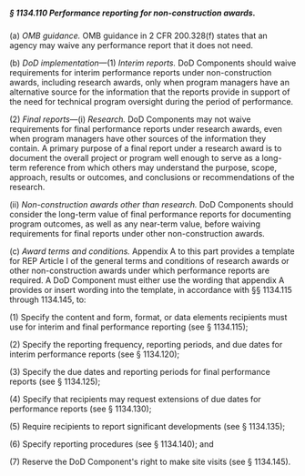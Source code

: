 ##### § 1134.110 Performance reporting for non-construction awards. #####

(a) *OMB guidance.* OMB guidance in 2 CFR 200.328(f) states that an agency may waive any performance report that it does not need.

(b) *DoD implementation*—(1) *Interim reports.* DoD Components should waive requirements for interim performance reports under non-construction awards, including research awards, only when program managers have an alternative source for the information that the reports provide in support of the need for technical program oversight during the period of performance.

(2) *Final reports*—(i) *Research.* DoD Components may not waive requirements for final performance reports under research awards, even when program managers have other sources of the information they contain. A primary purpose of a final report under a research award is to document the overall project or program well enough to serve as a long-term reference from which others may understand the purpose, scope, approach, results or outcomes, and conclusions or recommendations of the research.

(ii) *Non-construction awards other than research.* DoD Components should consider the long-term value of final performance reports for documenting program outcomes, as well as any near-term value, before waiving requirements for final reports under other non-construction awards.

(c) *Award terms and conditions.* Appendix A to this part provides a template for REP Article I of the general terms and conditions of research awards or other non-construction awards under which performance reports are required. A DoD Component must either use the wording that appendix A provides or insert wording into the template, in accordance with §§ 1134.115 through 1134.145, to:

(1) Specify the content and form, format, or data elements recipients must use for interim and final performance reporting (see § 1134.115);

(2) Specify the reporting frequency, reporting periods, and due dates for interim performance reports (see § 1134.120);

(3) Specify the due dates and reporting periods for final performance reports (see § 1134.125);

(4) Specify that recipients may request extensions of due dates for performance reports (see § 1134.130);

(5) Require recipients to report significant developments (see § 1134.135);

(6) Specify reporting procedures (see § 1134.140); and

(7) Reserve the DoD Component's right to make site visits (see § 1134.145).